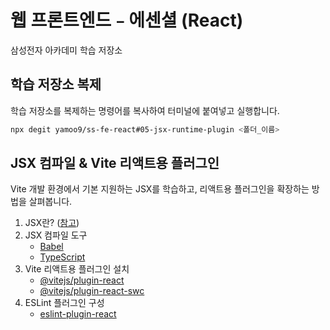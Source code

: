 # 웹 프론트엔드﹣에센셜 (React)

삼성전자 아카데미 학습 저장소

## 학습 저장소 복제

학습 저장소를 복제하는 명령어를 복사하여 터미널에 붙여넣고 실행합니다.

```sh
npx degit yamoo9/ss-fe-react#05-jsx-runtime-plugin <폴더_이름>
```

## JSX 컴파일 & Vite 리액트용 플러그인

Vite 개발 환경에서 기본 지원하는 JSX를 학습하고, 리액트용 플러그인을 확장하는 방법을 살펴봅니다.

1. JSX란? ([참고](https://facebook.github.io/jsx/))
1. JSX 컴파일 도구
    - [Babel](https://babeljs.io/repl#?browsers=&build=&builtIns=false&corejs=3.21&spec=false&loose=false&code_lz=Q&debug=false&forceAllTransforms=false&modules=false&shippedProposals=false&circleciRepo=&evaluate=false&fileSize=false&timeTravel=false&sourceType=module&lineWrap=true&presets=react%2Cstage-3&prettier=false&targets=&version=7.24.4&externalPlugins=&assumptions=%7B%7D)
    - [TypeScript](https://www.typescriptlang.org/play)
1. Vite 리액트용 플러그인 설치
    - [@vitejs/plugin-react](https://www.npmjs.com/package/@vitejs/plugin-react)
    - [@vitejs/plugin-react-swc](https://www.npmjs.com/package/@vitejs/plugin-react-swc)
1. ESLint 플러그인 구성
    - [eslint-plugin-react](https://www.npmjs.com/package/eslint-plugin-react)